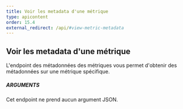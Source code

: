 ```yaml
---
title: Voir les metadata d'une métrique
type: apicontent
order: 15.4
external_redirect: /api/#view-metric-metadata
---
```

## Voir les metadata d'une métrique

L'endpoint des métadonnées des métriques vous permet d'obtenir des métadonnées sur une métrique spécifique.

##### ARGUMENTS

Cet endpoint ne prend aucun argument JSON.